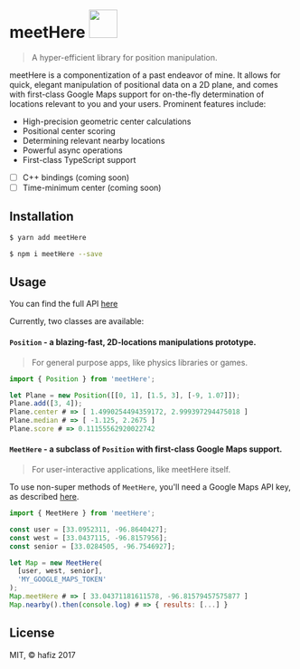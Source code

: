 # meetHere <img src="https://cdn.rawgit.com/ayazhafiz/meetHere/master/meetHere.svg" height=50/>
> A hyper-efficient library for position manipulation.

meetHere is a componentization of a past endeavor of mine. It allows for quick,
elegant manipulation of positional data on a 2D plane, and comes with
first-class Google Maps support for on-the-fly determination of locations
relevant to you and your users. Prominent features include:
* High-precision geometric center calculations
* Positional center scoring
* Determining relevant nearby locations
* Powerful async operations
* First-class TypeScript support
- [ ] C++ bindings (coming soon)
- [ ] Time-minimum center (coming soon)

## Installation
```bash
$ yarn add meetHere
```

```bash
$ npm i meetHere --save
```

## Usage
You can find the full API [here]()

Currently, two classes are available:

#### `Position` - a blazing-fast, 2D-locations manipulations prototype.
> For general purpose apps, like physics libraries or games.

```javascript
import { Position } from 'meetHere';

let Plane = new Position([[0, 1], [1.5, 3], [-9, 1.07]]);
Plane.add([3, 4]);
Plane.center # => [ 1.4990254494359172, 2.999397294475018 ]
Plane.median # => [ -1.125, 2.2675 ]
Plane.score # => 0.11155562920022742
```

#### `MeetHere` - a subclass of `Position` with first-class Google Maps support.
> For user-interactive applications, like meetHere itself.

To use non-super methods of `MeetHere`, you'll need a Google Maps API key, as
described
[here](https://github.com/googlemaps/google-maps-services-js#api-keys).

```javascript
import { MeetHere } from 'meetHere';

const user = [33.0952311, -96.8640427];
const west = [33.0437115, -96.8157956];
const senior = [33.0284505, -96.7546927];

let Map = new MeetHere(
  [user, west, senior],
  'MY_GOOGLE_MAPS_TOKEN'
);
Map.meetHere # => [ 33.04371181611578, -96.81579457575877 ]
Map.nearby().then(console.log) # => { results: [...] }
```

## License
MIT, &copy; hafiz 2017
